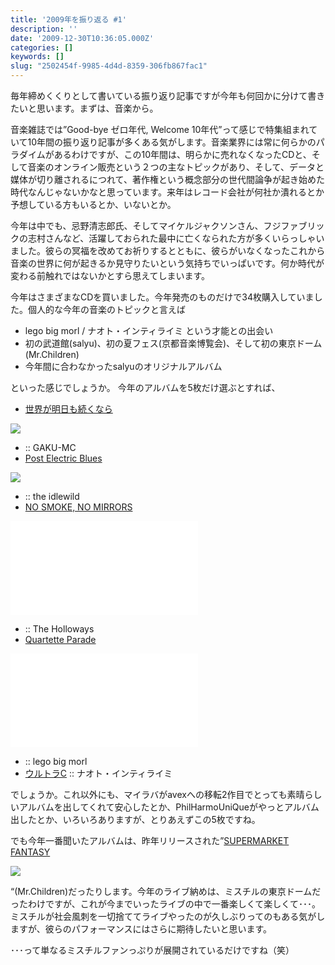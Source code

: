 ```yaml
---
title: '2009年を振り返る #1'
description: ''
date: '2009-12-30T10:36:05.000Z'
categories: []
keywords: []
slug: "2502454f-9985-4d4d-8359-306fb867fac1"
---
```

毎年締めくくりとして書いている振り返り記事ですが今年も何回かに分けて書きたいと思います。まずは、音楽から。

音楽雑誌では”Good-bye ゼロ年代, Welcome 10年代”って感じで特集組まれていて10年間の振り返り記事が多くある気がします。音楽業界には常に何らかのパラダイムがあるわけですが、この10年間は、明らかに売れなくなったCDと、そして音楽のオンライン販売という２つの主なトピックがあり、そして、データと媒体が切り離されるにつれて、著作権という概念部分の世代間論争が起き始めた時代なんじゃないかなと思っています。来年はレコード会社が何社か潰れるとか予想している方もいるとか、いないとか。

今年は中でも、忌野清志郎氏、そしてマイケルジャクソンさん、フジファブリックの志村さんなど、活躍しておられた最中に亡くなられた方が多くいらっしゃいました。彼らの冥福を改めてお祈りするとともに、彼らがいなくなったこれから音楽の世界に何が起きるか見守りたいという気持ちでいっぱいです。何か時代が変わる前触れではないかとすら思えてしまいます。

今年はさまざまなCDを買いました。今年発売のものだけで34枚購入していました。個人的な今年の音楽のトピックと言えば

*   lego big morl / ナオト・インティライミ という才能との出会い
*   初の武道館(salyu)、初の夏フェス(京都音楽博覧会)、そして初の東京ドーム(Mr.Children)
*   今年間に合わなかったsalyuのオリジナルアルバム

といった感じでしょうか。 今年のアルバムを5枚だけ選ぶとすれば、

*   [世界が明日も続くなら](http://www.amazon.co.jp/gp/product/B002M34BJ4?ie=UTF8&tag=qli-22&linkCode=as2&camp=247&creative=7399&creativeASIN=B002M34BJ4)

![](0__QCgG6wau4__FBiXKF..gif.gif)

*   :: GAKU-MC
*   [Post Electric Blues](http://www.amazon.co.jp/gp/product/B002ICGC82?ie=UTF8&tag=qli-22&linkCode=as2&camp=247&creative=7399&creativeASIN=B002ICGC82)

![](0__TXm1C3Z9FL5Ynoh4..gif.gif)

*   :: the idlewild
*   [NO SMOKE, NO MIRRORS](http://www.amazon.co.jp/gp/product/B001UGM0XS?ie=UTF8&tag=qli-22&linkCode=as2&camp=247&creative=7399&creativeASIN=B001UGM0XS)

![](0__pu7CYo2V__5nU0JGS..xml.xml)

*   :: The Holloways
*   [Quartette Parade](http://www.amazon.co.jp/gp/product/B001LPF15W?ie=UTF8&tag=qli-22&linkCode=as2&camp=247&creative=7399&creativeASIN=B001LPF15W)

![](0____FwZqd4fd5Iup__Cz..xml.xml)

*   :: lego big morl
*   [ウルトラC](http://www.towerrecords.co.jp/sitemap/CSfCardMain.jsp?GOODS_NO=1919498&GOODS_SORT_CD=104) :: ナオト・インティライミ

でしょうか。これ以外にも、マイラバがavexへの移転2作目でとっても素晴らしいアルバムを出してくれて安心したとか、PhilHarmoUniQueがやっとアルバム出したとか、いろいろありますが、とりあえずこの5枚ですね。

でも今年一番聞いたアルバムは、昨年リリースされた”[SUPERMARKET FANTASY](http://www.amazon.co.jp/gp/product/B001H0GBZ0?ie=UTF8&tag=qli-22&linkCode=as2&camp=247&creative=7399&creativeASIN=B001H0GBZ0)

![](0__z9n5jePAHZdiO2Tb..gif.gif)

“(Mr.Children)だったりします。今年のライブ納めは、ミスチルの東京ドームだったわけですが、これが今までいったライブの中で一番楽しくて楽しくて･･･。ミスチルが社会風刺を一切捨ててライブやったのが久しぶりってのもある気がしますが、彼らのパフォーマンスにはさらに期待したいと思います。

･･･って単なるミスチルファンっぷりが展開されているだけですね（笑）